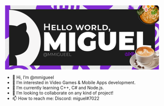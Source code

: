 ![githubbanner](https://github.com/mmigueel/mmigueel/blob/main/githubbanner.png)

- 👋 Hi, I’m @mmigueel
- 👀 I’m interested in Video Games & Mobile Apps development.
- 🌱 I’m currently learning C++, C# and Node.js.
- 💞️ I’m looking to collaborate on any kind of project!
- 📫 How to reach me: Discord: miguel#7022

<!---
mmigueel/mmigueel is a ✨ special ✨ repository because its `README.md` (this file) appears on your GitHub profile.
You can click the Preview link to take a look at your changes.
--->
